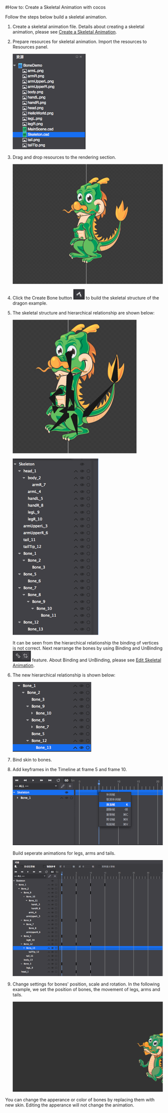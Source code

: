 #How to: Create a Skeletal Animation with cocos

Follow the steps below build a skeletal animation. 

1. Create a skeletal animation file. Details about creating a skeletal animation, please see [Create a Skeletal Animation](../CreateSkeletalAnimation/en.md). 

2. Prepare resources for skeletal animation. Import the resources to Resources panel. 

	![image](res/13.png) 

3. Drag and drop resources to the rendering section. 

	![image](res/14.png) 
	
4. Click the Create Bone button ![image](res/15.png) to build the skeletal structure of the dragon example. 

5. The skeletal structure and hierarchical relationship are shown below: 

	![image](res/16.png)
	
	![image](res/17.png)
	
	It can be seen from the hierarchical relationship the binding of vertices is not correct. Next rearrange the bones by using Binding and UnBinding ![image](res/18.png) feature. About Binding and UnBinding, please see [Edit Skeletal Animation](../EditSkeletalAnimation/en.md).

6. The new hierarchical relationship is shown below: 

	![image](res/19.png)

7. Bind skin to bones.

8. Add keyframes in the Timeline at frame 5 and frame 10. 

	![image](res/20.png)
	
	Build seperate animations for legs, arms and tails. 

	![image](res/21.png)

9. Change settings for bones' position, scale and rotation. In the following example, we set the position of bones, the movement of legs, arms and tails. 

 	![image](res/22.gif)	

You can change the apperance or color of bones by replacing them with new skin. Editing the apperance will not change the animation. 

